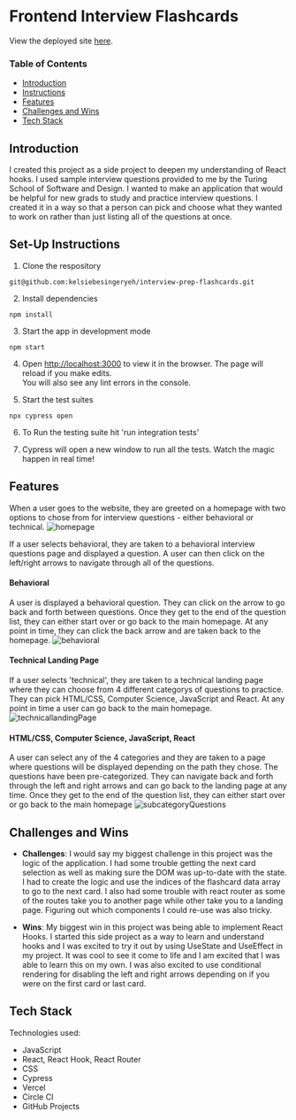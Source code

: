 # Frontend Interview Flashcards

View the deployed site [here](https://interview-prep-flashcards.vercel.app/).

### Table of Contents
- [Introduction](#introduction)
- [Instructions](#set-up-instructions)
- [Features](#features)
- [Challenges and Wins](#challenges-and-wins)
- [Tech Stack](#tech-stack)

## Introduction
I created this project as a side project to deepen my understanding of React hooks. I used sample interview questions provided to me by the Turing School of Software and Design. I wanted to make an application that would be helpful for new grads to study and practice interview questions. I created it in a way so that a person can pick and choose what they wanted to work on rather than just listing all of the questions at once. 

## Set-Up Instructions
1. Clone the respository

```git@github.com:kelsiebesingeryeh/interview-prep-flashcards.git```

2. Install dependencies

```npm install```

3. Start the app in development mode

```npm start```

4. Open [http://localhost:3000](http://localhost:3000) to view it in the browser.
The page will reload if you make edits.\
You will also see any lint errors in the console.

5. Start the test suites

```npx cypress open```

6. To Run the testing suite hit 'run integration tests'

7. Cypress will open a new window to run all the tests. Watch the magic happen in real time!


## Features
When a user goes to the website, they are greeted on a homepage with two options to chose from for interview questions - either behavioral or technical.
![homepage](https://i.imgur.com/2JpMhPt.png)

If a user selects behavioral, they are taken to a behavioral interview questions page and displayed a question. A user can then click on the left/right arrows to navigate through all of the questions. 

#### Behavioral
A user is displayed a behavioral question. They can click on the arrow to go back and forth between questions. Once they get to the end of the question list, they can either start over or go back to the main homepage. At any point in time, they can click the back arrow and are taken back to the homepage.
![behavioral](https://i.imgur.com/rCklodJ.png)

#### Technical Landing Page
If a user selects 'technical', they are taken to a technical landing page where they can choose from 4 different categorys of questions to practice. They can pick HTML/CSS, Computer Science, JavaScript and React. At any point in time a user can go back to the main homepage.
![technicallandingPage](https://i.imgur.com/C5lVcTH.png)

#### HTML/CSS, Computer Science, JavaScript, React
A user can select any of the 4 categories and they are taken to a page where questions will be displayed depending on the path they chose. The questions have been pre-categorized. They can navigate back and forth through the left and right arrows and can go back to the landing page at any time. Once they get to the end of the question list, they can either start over or go back to the main homepage
![subcategoryQuestions](https://i.imgur.com/he43UyA.png)


## Challenges and Wins
* **Challenges**: I would say my biggest challenge in this project was the logic of the application. I had some trouble getting the next card selection as well as making sure the DOM was up-to-date with the state. I had to create the logic and use the indices of the flashcard data array to go to the next card. I also had some trouble with react router as some of the routes take you to another page while other take you to a landing page. Figuring out which components I could re-use was also tricky.

* **Wins**: My biggest win in this project was being able to implement React Hooks. I started this side project as a way to learn and understand hooks and I was excited to try it out by using UseState and UseEffect in my project. It was cool to see it come to life and I am excited that I was able to learn this on my own. I was also excited to use conditional rendering for disabling the left and right arrows depending on if you were on the first card or last card.

## Tech Stack
Technologies used: 
* JavaScript
* React, React Hook, React Router
* CSS
* Cypress
* Vercel
* Circle CI
* GitHub Projects
